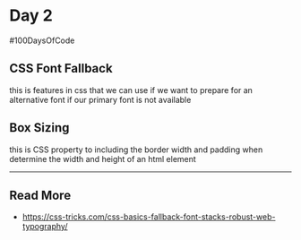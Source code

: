 # Day 2

#100DaysOfCode 

## CSS Font Fallback
this is features in css that we can use if we want to prepare for an alternative font if our primary font is not available

## Box Sizing
this is CSS property to including the border width and padding when determine the width and height of an html element

---
## Read More
- https://css-tricks.com/css-basics-fallback-font-stacks-robust-web-typography/
